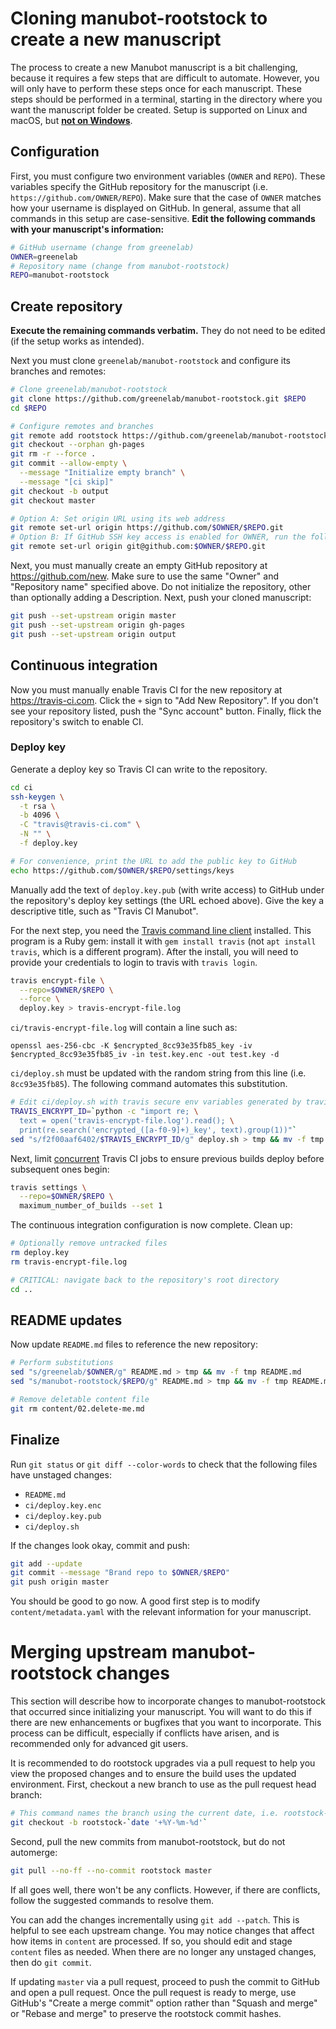 # Cloning manubot-rootstock to create a new manuscript

The process to create a new Manubot manuscript is a bit challenging, because it requires a few steps that are difficult to automate.
However, you will only have to perform these steps once for each manuscript.
These steps should be performed in a terminal, starting in the directory where you want the manuscript folder be created.
Setup is supported on Linux and macOS, but [**not on Windows**](https://github.com/greenelab/manubot-rootstock/issues/91).

## Configuration

First, you must configure two environment variables (`OWNER` and `REPO`).
These variables specify the GitHub repository for the manuscript (i.e. `https://github.com/OWNER/REPO`).
Make sure that the case of `OWNER` matches how your username is displayed on GitHub.
In general, assume that all commands in this setup are case-sensitive.
**Edit the following commands with your manuscript's information:**

```sh
# GitHub username (change from greenelab)
OWNER=greenelab
# Repository name (change from manubot-rootstock)
REPO=manubot-rootstock
```

## Create repository

**Execute the remaining commands verbatim.**
They do not need to be edited (if the setup works as intended).

Next you must clone `greenelab/manubot-rootstock` and configure its branches and remotes:

```sh
# Clone greenelab/manubot-rootstock
git clone https://github.com/greenelab/manubot-rootstock.git $REPO
cd $REPO

# Configure remotes and branches
git remote add rootstock https://github.com/greenelab/manubot-rootstock.git
git checkout --orphan gh-pages
git rm -r --force .
git commit --allow-empty \
  --message "Initialize empty branch" \
  --message "[ci skip]"
git checkout -b output
git checkout master

# Option A: Set origin URL using its web address
git remote set-url origin https://github.com/$OWNER/$REPO.git
# Option B: If GitHub SSH key access is enabled for OWNER, run the following command instead
git remote set-url origin git@github.com:$OWNER/$REPO.git
```

Next, you must manually create an empty GitHub repository at https://github.com/new.
Make sure to use the same "Owner" and "Repository name" specified above.
Do not initialize the repository, other than optionally adding a Description.
Next, push your cloned manuscript:

```sh
git push --set-upstream origin master
git push --set-upstream origin gh-pages
git push --set-upstream origin output
```

## Continuous integration

Now you must manually enable Travis CI for the new repository at https://travis-ci.com.
Click the `+` sign to "Add New Repository".
If you don't see your repository listed, push the "Sync account" button.
Finally, flick the repository's switch to enable CI.

### Deploy key

Generate a deploy key so Travis CI can write to the repository.

```sh
cd ci
ssh-keygen \
  -t rsa \
  -b 4096 \
  -C "travis@travis-ci.com" \
  -N "" \
  -f deploy.key

# For convenience, print the URL to add the public key to GitHub
echo https://github.com/$OWNER/$REPO/settings/keys
```

Manually add the text of `deploy.key.pub` (with write access) to GitHub under the repository's deploy key settings (the URL echoed above).
Give the key a descriptive title, such as "Travis CI Manubot".

For the next step, you need the [Travis command line client](https://github.com/travis-ci/travis.rb) installed.
This program is a Ruby gem:
install it with `gem install travis` (not `apt install travis`, which is a different program).
After the install, you will need to provide your credentials to login to travis with `travis login`.

```sh
travis encrypt-file \
  --repo=$OWNER/$REPO \
  --force \
  deploy.key > travis-encrypt-file.log
```

`ci/travis-encrypt-file.log` will contain a line such as:

```
openssl aes-256-cbc -K $encrypted_8cc93e35fb85_key -iv $encrypted_8cc93e35fb85_iv -in test.key.enc -out test.key -d
```

`ci/deploy.sh` must be updated with the random string from this line (i.e. `8cc93e35fb85`).
The following command automates this substitution.

```sh
# Edit ci/deploy.sh with travis secure env variables generated by travis encrypt-file
TRAVIS_ENCRYPT_ID=`python -c "import re; \
  text = open('travis-encrypt-file.log').read(); \
  print(re.search('encrypted_([a-f0-9]+)_key', text).group(1))"`
sed "s/f2f00aaf6402/$TRAVIS_ENCRYPT_ID/g" deploy.sh > tmp && mv -f tmp deploy.sh
```

Next, limit [concurrent](https://blog.travis-ci.com/2014-07-18-per-repository-concurrency-setting/) Travis CI jobs to ensure previous builds deploy before subsequent ones begin:

```sh
travis settings \
  --repo=$OWNER/$REPO \
  maximum_number_of_builds --set 1
```

The continuous integration configuration is now complete.
Clean up:

```sh
# Optionally remove untracked files
rm deploy.key
rm travis-encrypt-file.log

# CRITICAL: navigate back to the repository's root directory
cd ..
```

## README updates

Now update `README.md` files to reference the new repository:

```sh
# Perform substitutions
sed "s/greenelab/$OWNER/g" README.md > tmp && mv -f tmp README.md
sed "s/manubot-rootstock/$REPO/g" README.md > tmp && mv -f tmp README.md

# Remove deletable content file
git rm content/02.delete-me.md
```

## Finalize

Run `git status` or `git diff --color-words` to check that the following files have unstaged changes:

+ `README.md`
+ `ci/deploy.key.enc`
+ `ci/deploy.key.pub`
+ `ci/deploy.sh`

If the changes look okay, commit and push:

```sh
git add --update
git commit --message "Brand repo to $OWNER/$REPO"
git push origin master
```

You should be good to go now.
A good first step is to modify `content/metadata.yaml` with the relevant information for your manuscript.

# Merging upstream manubot-rootstock changes

This section will describe how to incorporate changes to manubot-rootstock that occurred since initializing your manuscript.
You will want to do this if there are new enhancements or bugfixes that you want to incorporate.
This process can be difficult, especially if conflicts have arisen, and is recommended only for advanced git users.

It is recommended to do rootstock upgrades via a pull request to help you view the proposed changes and to ensure the build uses the updated environment.
First, checkout a new branch to use as the pull request head branch:

```sh
# This command names the branch using the current date, i.e. rootstock-2018-11-16
git checkout -b rootstock-`date '+%Y-%m-%d'`
```

Second, pull the new commits from manubot-rootstock, but do not automerge:

```sh
git pull --no-ff --no-commit rootstock master
```

If all goes well, there won't be any conflicts.
However, if there are conflicts, follow the suggested commands to resolve them.

You can add the changes incrementally using `git add --patch`.
This is helpful to see each upstream change.
You may notice changes that affect how items in `content` are processed.
If so, you should edit and stage `content` files as needed.
When there are no longer any unstaged changes, then do `git commit`.

If updating `master` via a pull request, proceed to push the commit to GitHub and open a pull request.
Once the pull request is ready to merge, use GitHub's "Create a merge commit" option rather than "Squash and merge" or "Rebase and merge" to preserve the rootstock commit hashes.

